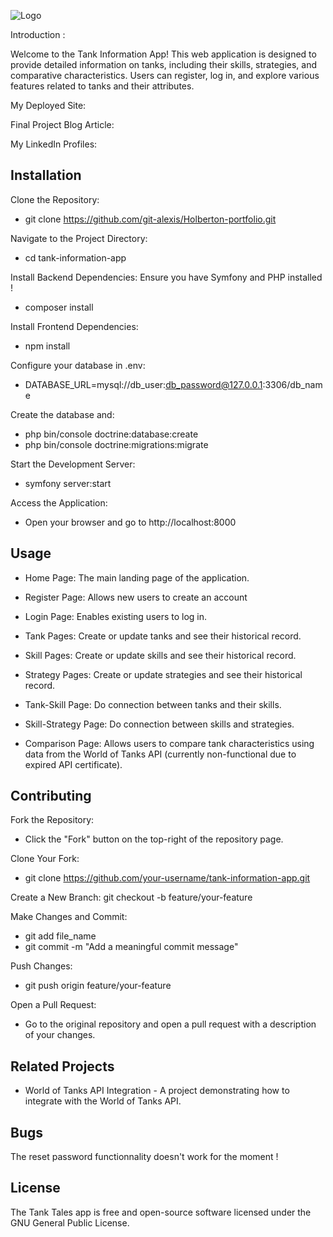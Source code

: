 ![Logo](/assets/images/poking.png)

Introduction :

Welcome to the Tank Information App! This web application is designed to provide detailed information on tanks, including their skills, strategies, and comparative characteristics. Users can register, log in, and explore various features related to tanks and their attributes.

My Deployed Site:

Final Project Blog Article:

My LinkedIn Profiles:


## Installation
Clone the Repository:
* git clone https://github.com/git-alexis/Holberton-portfolio.git

Navigate to the Project Directory:
* cd tank-information-app

Install Backend Dependencies:
Ensure you have Symfony and PHP installed !
* composer install

Install Frontend Dependencies:
* npm install

Configure your database in .env:
* DATABASE_URL=mysql://db_user:db_password@127.0.0.1:3306/db_name

Create the database and:
* php bin/console doctrine:database:create
* php bin/console doctrine:migrations:migrate

Start the Development Server:
* symfony server:start

Access the Application:
* Open your browser and go to http://localhost:8000


## Usage
* Home Page: The main landing page of the application.
* Register Page: Allows new users to create an account
* Login Page: Enables existing users to log in.

* Tank Pages: Create or update tanks and see their historical record.
* Skill Pages: Create or update skills and see their historical record.
* Strategy Pages: Create or update strategies and see their historical record.

* Tank-Skill Page: Do connection between tanks and their skills.
* Skill-Strategy Page: Do connection between skills and strategies.

* Comparison Page: Allows users to compare tank characteristics using data from the World of Tanks API (currently non-functional due to expired API certificate).


## Contributing
Fork the Repository:
* Click the "Fork" button on the top-right of the repository page.

Clone Your Fork:
* git clone https://github.com/your-username/tank-information-app.git

Create a New Branch:
git checkout -b feature/your-feature

Make Changes and Commit:
* git add file_name
* git commit -m "Add a meaningful commit message"

Push Changes:
* git push origin feature/your-feature

Open a Pull Request:
* Go to the original repository and open a pull request with a description of your changes.


## Related Projects
* World of Tanks API Integration - A project demonstrating how to integrate with the World of Tanks API.


## Bugs
The reset password functionnality doesn't work for the moment !


## License
The Tank Tales app is free and open-source software licensed under the GNU General Public License.
